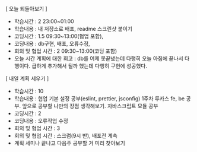 [ 오늘 되돌아보기 ]

- 학습시간 : 2 23:00~01:00
- 학습내용 : 내 저장소로 배포, readme 스크린샷 붙이기
- 코딩시간 : 1.5 09:30~13:00(협업 포함),
- 코딩내용 : db구현, 배포, 오류수정,
- 회의 및 협업 시간 : 2 09:30~13:00(코딩 포함)
- 오늘 시간 계획에 대한 회고 : db를 어제 못끝냈는데 다행히 오늘 아침에 끝나서 다행이다.
  급하게 추가해서 될까 했는데 다행히 구현에 성공했다.

[ 내일 계획 세우기 ]

- 학습시간 : 10
- 학습내용 : 협업 기본 설정 공부(eslint, prettier, jsconfig)
  1주차 루카스 fe, be 공부.
  앞으로 공부할 나만의 장점 생각해보기.
  자바스크립트 모듈 공부
- 코딩시간 : 2
- 코딩내용 : 오류작업 수정
- 회의 및 협업 시간 : 3
- 회의 및 협업 시간 : 스크럼(9시 반), 배포전 계속
- 계획
  세미나 끝나고 다음주 공부할 거 미리 찾아보기
